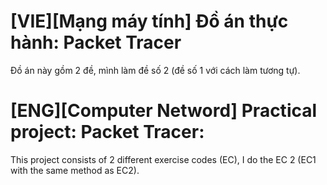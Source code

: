 # [VIE][Mạng máy tính] Đồ án thực hành: Packet Tracer
 Đồ án này gồm 2 đề, mình làm đề số 2 (đề số 1 với cách làm tương tự).
# [ENG][Computer Netword] Practical project: Packet Tracer:
 This project consists of 2 different exercise codes (EC), I do the EC 2 (EC1 with the same method as EC2).


